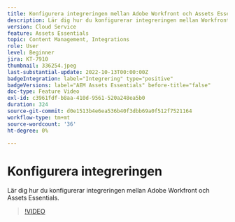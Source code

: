 ```yaml
---
title: Konfigurera integreringen mellan Adobe Workfront och Assets Essentials
description: Lär dig hur du konfigurerar integreringen mellan Workfront och Assets Essentials.
version: Cloud Service
feature: Assets Essentials
topic: Content Management, Integrations
role: User
level: Beginner
jira: KT-7910
thumbnail: 336254.jpeg
last-substantial-update: 2022-10-13T00:00:00Z
badgeIntegration: label="Integrering" type="positive"
badgeVersions: label="AEM Assets Essentials" before-title="false"
doc-type: Feature Video
exl-id: c3961fdf-b8aa-410d-9561-520a248ea5b0
duration: 324
source-git-commit: d0e1513b4e6ea536b40f3dbb69a0f512f7521164
workflow-type: tm+mt
source-wordcount: '36'
ht-degree: 0%

---
```


# Konfigurera integreringen

Lär dig hur du konfigurerar integreringen mellan Adobe Workfront och Assets Essentials.


>[!VIDEO](https://video.tv.adobe.com/v/336254?quality=12&learn=on)
